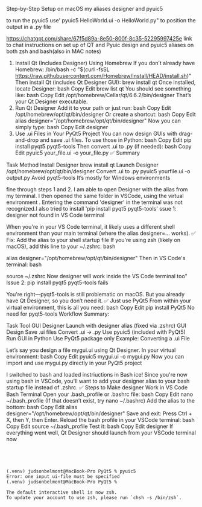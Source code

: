 Step-by-Step Setup on macOS
my aliases  designer and pyuic5

to run the pyuic5 use' pyuic5 HelloWorld.ui -o HelloWorld.py" to position the output in a .py file



https://chatgpt.com/share/67f5d89a-8e50-800f-8c35-52295997425e link to chat instructions on set up of QT and Pyuic design and pyuic5 aliases on both zsh and bash(also in MAC notes)

1. Install Qt (Includes Designer) Using Homebrew
If you don’t already have Homebrew:
/bin/bash -c "$(curl -fsSL https://raw.githubusercontent.com/Homebrew/install/HEAD/install.sh)"
Then install Qt (includes Qt Designer GUI): brew install qt
Once installed, locate Designer:
bash
Copy
Edit
brew list qt
You should see something like:
bash
Copy
Edit
/opt/homebrew/Cellar/qt/6.6.2/bin/designer
That’s your Qt Designer executable.
2. Run Qt Designer
Add it to your path or just run:
bash
Copy
Edit
/opt/homebrew/opt/qt/bin/designer
Or create a shortcut:
bash
Copy
Edit
alias designer="/opt/homebrew/opt/qt/bin/designer"
Now you can simply type:
bash
Copy
Edit
designer
3. Use .ui Files in Your PyQt5 Project
You can now design GUIs with drag-and-drop and save .ui files. To use those in Python:
bash
Copy
Edit
pip install pyqt5 pyqt5-tools
Then convert .ui to .py (if needed):
bash
Copy
Edit
pyuic5 your_file.ui -o your_file.py
✅ Summary

Task	Method
Install Designer	brew install qt
Launch Designer	/opt/homebrew/opt/qt/bin/designer
Convert .ui to .py	pyuic5 yourfile.ui -o output.py
Avoid pyqt5-tools	It’s mostly for Windows environments

fine through steps 1 and 2.  I am able to open Designer with the alias from my terminal.   I then opened the same folder in VSCode, using the virtual environment . Entering the command 'designer' in the terminal was not recognized.I also tried to install 'pip install pyqt5 pyqt5-tools' 
ssue 1: designer not found in VS Code terminal

When you're in your VS Code terminal, it likely uses a different shell environment than your main terminal (where the alias designer=... works).
✅ Fix: Add the alias to your shell startup file
If you're using zsh (likely on macOS), add this line to your ~/.zshrc:
bash

alias designer="/opt/homebrew/opt/qt/bin/designer"
Then in VS Code's terminal:
bash

source ~/.zshrc
Now designer will work inside the VS Code terminal too"
Issue 2: pip install pyqt5 pyqt5-tools fails

You're right—pyqt5-tools is still problematic on macOS. But you already have Qt Designer, so you don’t need it.
✅ Just use PyQt5
From within your virtual environment, this is all you need:
bash
Copy
Edit
pip install PyQt5
No need for pyqt5-tools
Workflow Summary:

Task	            Tool
GUI Designer	    Launch with designer alias (fixed via .zshrc)
GUI Design	        Save .ui files
Convert .ui → .py	Use pyuic5 (included with PyQt5)
Run GUI in Python	Use PyQt5 package only
Example: Converting a .ui File

Let’s say you design a file mygui.ui using Qt Designer.
In your virtual environment:
bash
Copy
Edit
pyuic5 mygui.ui -o mygui.py
Now you can import and use mygui.py directly in your PyQt5 project


I switched to bash and loaded instriuctions in Bash
ice! Since you're now using bash in VSCode, you'll want to add your designer alias to your bash startup file instead of .zshrc.
✅ Steps to Make designer Work in VS Code Bash Terminal
Open your .bash_profile or .bashrc file:
bash
Copy
Edit
nano ~/.bash_profile
(If that doesn’t exist, try nano ~/.bashrc)
Add the alias to the bottom:
bash
Copy
Edit
alias designer="/opt/homebrew/opt/qt/bin/designer"
Save and exit: Press Ctrl + X, then Y, then Enter.
Reload the bash profile in your VSCode terminal:
bash
Copy
Edit
source ~/.bash_profile
Test it:
bash
Copy
Edit
designer
If everything went well, Qt Designer should launch from your VSCode terminal now

~~~~~~~ CREATED ALIASES FOR ZSH FOR PYUIC5




(.venv) judsonbelmont@MacBook-Pro PyQt5 % pyuic5
Error: one input ui-file must be specified
(.venv) judsonbelmont@MacBook-Pro PyQt5 % 

The default interactive shell is now zsh.
To update your account to use zsh, please run `chsh -s /bin/zsh`.
